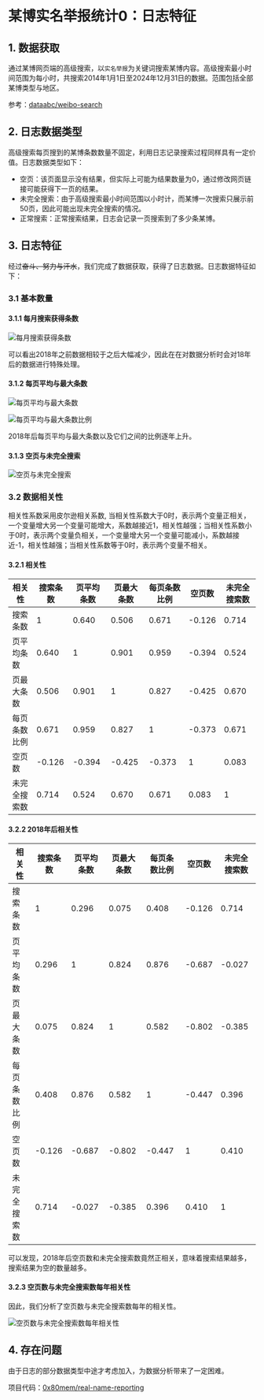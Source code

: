 # 某博实名举报统计0：日志特征

## 1. 数据获取

通过某博网页端的高级搜索，以`实名举报`为关键词搜索某博内容。高级搜索最小时间范围为每小时，共搜索2014年1月1日至2024年12月31日的数据。范围包括全部某博类型与地区。

参考：[dataabc/weibo-search](https://github.com/dataabc/weibo-search)

## 2. 日志数据类型

高级搜索每页搜到的某博条数数量不固定，利用日志记录搜索过程同样具有一定价值。日志数据类型如下：

- 空页：该页面显示没有结果，但实际上可能为结果数量为0，通过修改网页链接可能获得下一页的结果。
- 未完全搜索：由于高级搜索最小时间范围以小时计，而某博一次搜索只展示前50页，因此可能出现未完全搜索的情况。
- 正常搜索：正常搜索结果，日志会记录一页搜索到了多少条某博。

## 3. 日志特征

经过~~奋斗、努力与汗水~~，我们完成了数据获取，获得了日志数据。日志数据特征如下：

### 3.1 基本数量

#### 3.1.1 每月搜索获得条数

![每月搜索获得条数](../history/output/search_monthly_avg_freq.png)

可以看出2018年之前数据相较于之后大幅减少，因此在在对数据分析时会对18年后的数据进行特殊处理。

#### 3.1.2 每页平均与最大条数

![每页平均与最大条数](../history/output/search%20avg_search%20max_monthly_avg_freq.png)

![每页平均与最大条数比例](../history/output/search%20prop_monthly_avg_freq.png)

2018年后每页平均与最大条数以及它们之间的比例逐年上升。

#### 3.1.3 空页与未完全搜索

![空页与未完全搜索](../history/output/empty_not%20complete_monthly_avg_freq.png)

### 3.2 数据相关性

相关性系数采用皮尔逊相关系数, 当相关性系数大于0时，表示两个变量正相关，一个变量增大另一个变量可能增大，系数越接近1，相关性越强；当相关性系数小于0时，表示两个变量负相关，一个变量增大另一个变量可能减小，系数越接近-1，相关性越强；当相关性系数等于0时，表示两个变量不相关。

#### 3.2.1 相关性

| 相关性 | 搜索条数 | 页平均条数 | 页最大条数 | 每页条数比例 | 空页数 | 未完全搜索数 |
| --- | --- | --- | --- | --- | --- | --- |
| 搜索条数 | 1 | 0.640 | 0.506 | 0.671 | -0.126 | 0.714 |
| 页平均条数 | 0.640 | 1 | 0.901 | 0.959 | -0.394 | 0.524 |
| 页最大条数 | 0.506 | 0.901 | 1 | 0.827 | -0.425 | 0.670 |
| 每页条数比例 | 0.671 | 0.959 | 0.827 | 1 | -0.373 | 0.671 |
| 空页数 | -0.126 | -0.394 | -0.425 | -0.373 | 1 | 0.083 |
| 未完全搜索数 | 0.714 | 0.524 | 0.670 | 0.671 | 0.083 | 1 |

#### 3.2.2 2018年后相关性

| 相关性 | 搜索条数 | 页平均条数 | 页最大条数 | 每页条数比例 | 空页数 | 未完全搜索数 |
| --- | --- | --- | --- | --- | --- | --- |
| 搜索条数 | 1 | 0.296 | 0.075 | 0.408 | -0.126 | 0.714 |
| 页平均条数 | 0.296 | 1 | 0.824 | 0.876 | -0.687 | -0.027 |
| 页最大条数 | 0.075 | 0.824 | 1 | 0.582 | -0.802 | -0.385 |
| 每页条数比例 | 0.408 | 0.876 | 0.582 | 1 | -0.447 | 0.396 |
| 空页数 | -0.126 | -0.687 | -0.802 | -0.447 | 1 | 0.410 |
| 未完全搜索数 | 0.714 | -0.027 | -0.385 | 0.396 | 0.410 | 1 |

可以发现，2018年后空页数和未完全搜索数竟然正相关，意味着搜索结果越多，搜索结果为空的数量越多。

#### 3.2.3 空页数与未完全搜索数每年相关性

因此，我们分析了空页数与未完全搜索数每年的相关性。

![空页数与未完全搜索数每年相关性](../history/output/empty_not%20complete_yearly_corr_coef.png)

## 4. 存在问题

由于日志的部分数据类型中途才考虑加入，为数据分析带来了一定困难。

项目代码：[0x80mem/real-name-reporting](https://github.com/0x80mem/real-name-reporting)